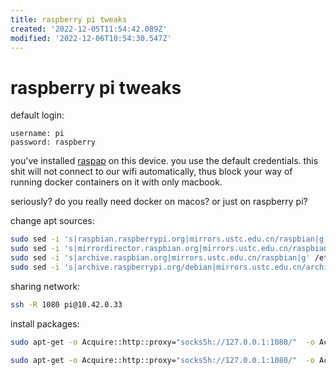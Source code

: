 ```yaml
---
title: raspberry pi tweaks
created: '2022-12-05T11:54:42.089Z'
modified: '2022-12-06T10:54:30.547Z'
---
```


# raspberry pi tweaks

default login: 
```
username: pi
password: raspberry
```

you've installed [raspap](https://raspap.com/) on this device. you use the default credentials. this shit will not connect to our wifi automatically, thus block your way of running docker containers on it with only macbook.

seriously? do you really need docker on macos? or just on raspberry pi?

change apt sources:
```bash
sudo sed -i 's|raspbian.raspberrypi.org|mirrors.ustc.edu.cn/raspbian|g' /etc/apt/sources.list
sudo sed -i 's|mirrordirector.raspbian.org|mirrors.ustc.edu.cn/raspbian|g' /etc/apt/sources.list
sudo sed -i 's|archive.raspbian.org|mirrors.ustc.edu.cn/raspbian|g' /etc/apt/sources.list
sudo sed -i 's|archive.raspberrypi.org/debian|mirrors.ustc.edu.cn/archive.raspberrypi.org/debian|g' /etc/apt/sources.list.d/raspi.list
```

sharing network:

```bash
ssh -R 1080 pi@10.42.0.33
```

install packages:

```bash
sudo apt-get -o Acquire::http::proxy="socks5h://127.0.0.1:1080/"  -o Acquire::Check-Valid-Until=false -o Acquire::Check-Date=false update --allow-releaseinfo-change

sudo apt-get -o Acquire::http::proxy="socks5h://127.0.0.1:1080/"  -o Acquire::Check-Valid-Until=false -o Acquire::Check-Date=false upgrade -y
```
